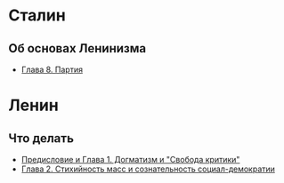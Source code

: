 
# Сталин

## Об основах Ленинизма
- [Глава 8. Партия](https://zaqokm37.github.io/study/stalin/leninism_basics/8-9.html)

# Ленин

## Что делать
- [Предисловие и Глава 1. Догматизм и "Свобода критики"](https://zaqokm37.github.io/study/lenin/chto_delat/1.html)
- [Глава 2. Стихийность масс и сознательность социал-демократии](https://zaqokm37.github.io/study/lenin/chto_delat/2.html)

